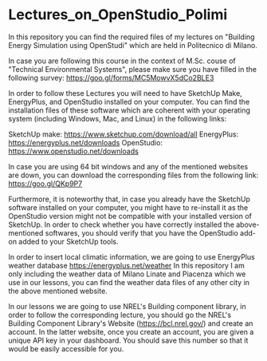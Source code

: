# Lectures_on_OpenStudio_Polimi

In this repository you can find the required files of my lectures on "Building Energy Simulation using OpenStudi" which are held in Politecnico di Milano.

In case you are following this course in the context of M.Sc. couse of "Technical Environmental Systems", please make sure you have filled in the following survey: https://goo.gl/forms/MC5MowvX5dCo2BLE3

In order to follow these Lectures you will need to have SketchUp Make, EnergyPlus, and OpenStudio installed on your computer. You can find the installation files of these software which are coherent with your operating system (including Windows, Mac, and Linux) in the following links:

SketchUp make: https://www.sketchup.com/download/all
EnergyPlus: https://energyplus.net/downloads
OpenStudio: https://www.openstudio.net/downloads

In case you are using 64 bit windows and any of the mentioned websites are down, you can download the corresponding files from the following link: https://goo.gl/QKp9P7

Furthermore, it is noteworthy that, in case you already have the SketchUp software installed on your computer, you might have to re-install it as the OpenStudio version might not be compatible with your installed version of SketchUp. In order to check whether you have correctly installed the above-mentioned softwares, you should verify that you have the OpenStudio add-on added to your SketchUp tools.

In order to insert local climatic information, we are going to use EnergyPlus weather database https://energyplus.net/weather
In this repository I am only including the weather data of Milano Linate and Piacenza which we use in our lessons, you can find the weather data files of any other city in the above mentioned website.

In our lessons we are going to use NREL's Building component library, in order to follow the corresponding lecture, you should  go the NREL's Building Component Library's Website (https://bcl.nrel.gov/) and create an account.  In the latter website, once you create an account, you are given a unique API key in your dashboard. You should save this number so that it would be easily accessible for you.










